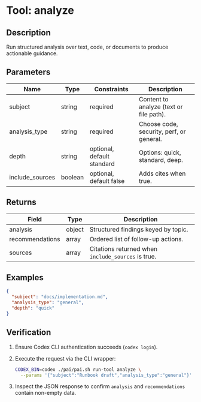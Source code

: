# Tool: analyze

## Description

Run structured analysis over text, code, or documents to produce actionable
guidance.

## Parameters

| Name | Type | Constraints | Description |
| ---- | ---- | ----------- | ----------- |
| subject | string | required | Content to analyze (text or file path). |
| analysis_type | string | required | Choose code, security, perf, or general. |
| depth | string | optional, default standard | Options: quick, standard, deep. |
| include_sources | boolean | optional, default false | Adds cites when true. |

## Returns

| Field | Type | Description |
| ----- | ---- | ----------- |
| analysis | object | Structured findings keyed by topic. |
| recommendations | array | Ordered list of follow-up actions. |
| sources | array | Citations returned when `include_sources` is true. |

## Examples

```json
{
  "subject": "docs/implementation.md",
  "analysis_type": "general",
  "depth": "quick"
}
```

## Verification

1. Ensure Codex CLI authentication succeeds (`codex login`).
2. Execute the request via the CLI wrapper:

   ```bash
   CODEX_BIN=codex ./pai/pai.sh run-tool analyze \
     --params '{"subject":"Runbook draft","analysis_type":"general"}'
   ```

3. Inspect the JSON response to confirm `analysis` and `recommendations`
   contain non-empty data.
